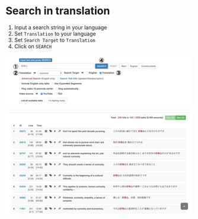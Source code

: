 # Search in translation

1. Input a search string in your language
2. Set `Translation` to your language
3. Set `Search Target` to `Translation`
4. Click on `SEARCH`

![Input Panel](images/05.png)

![Sample Results](images/06.png)

